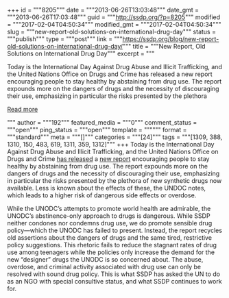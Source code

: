 +++
id = """8205"""
date = """2013-06-26T13:03:48"""
date_gmt = """2013-06-26T17:03:48"""
guid = """http://ssdp.org/?p=8205"""
modified = """2017-02-04T04:50:34"""
modified_gmt = """2017-02-04T04:50:34"""
slug = """new-report-old-solutions-on-international-drug-day"""
status = """publish"""
type = """post"""
link = """https://ssdp.org/blog/new-report-old-solutions-on-international-drug-day/"""
title = """New Report, Old Solutions on International Drug Day"""
excerpt = """<p>Today is the International Day Against Drug Abuse and Illicit Trafficking, and the United Nations Office on Drugs and Crime has released a new report encouraging people to stay healthy by abstaining from drug use. The report expounds more on the dangers of drugs and the necessity of discouraging their use, emphasizing in particular the risks presented by the plethora</p>
<div class="h10"></div>
<p><a class="more-link2 flat" href="https://ssdp.org/blog/new-report-old-solutions-on-international-drug-day/">Read more</a></p>
"""
author = """192"""
featured_media = """0"""
comment_status = """open"""
ping_status = """open"""
template = """"""
format = """standard"""
meta = """[]"""
categories = """[24]"""
tags = """[1309, 388, 1310, 150, 483, 619, 1311, 359, 1312]"""
+++
Today is the International Day Against Drug Abuse and Illicit Trafficking, and the United Nations Office on Drugs and Crime <a title="has released" href="http://www.unodc.org/unodc/en/frontpage/2013/June/on-world-drug-day-the-message-is-make-health-your-new-high.html?ref=fs1" target="_blank">has released</a> a <a title="new report" href="http://www.unodc.org/unodc/secured/wdr/wdr2013/World_Drug_Report_2013.pdf" target="_blank">new report</a> encouraging people to stay healthy by abstaining from drug use. The report expounds more on the dangers of drugs and the necessity of discouraging their use, emphasizing in particular the risks presented by the plethora of new synthetic drugs now available. Less is known about the effects of these, the UNDOC notes, which leads to a higher risk of dangerous side effects or overdose.



While the UNODC’s attempts to promote world health are admirable, the UNODC’s abstinence-only approach to drugs is dangerous. While SSDP neither condones nor condemns drug use, we do promote sensible drug policy—which the UNODC has failed to present. Instead, the report recycles old assertions about the dangers of drugs and the same tired, restrictive policy suggestions. This rhetoric fails to reduce the stagnant rates of drug use among teenagers while the policies only increase the demand for the new “designer” drugs the UNODC is so concerned about. The abuse, overdose, and criminal activity associated with drug use can only be resolved with sound drug policy. This is what SSDP has asked the UN to do as an NGO with special consultive status, and what SSDP continues to work for.
